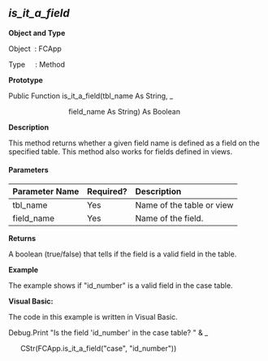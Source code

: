 _is_it_a_field_
-----------------

**Object and Type**

Object  : FCApp

Type     : Method

**Prototype**

Public Function is_it_a_field(tbl_name As String, _

                              field_name As String) As Boolean

**Description**

This method returns whether a given field name is defined as a field on the specified table. This method also works for fields defined in views.

#### Parameters

| Parameter Name | Required? | Description |
|:--- |:--- |:--- |
| tbl_name | Yes | Name of the table or view |
| field_name | Yes | Name of the field. |

**Returns**

A boolean (true/false) that tells if the field is a valid field in the table.

**Example**

The example shows if "id_number" is a valid field in the case table.

**Visual Basic:**

The code in this example is written in Visual Basic.

Debug.Print "Is the field 'id_number' in the case table? " & _

      CStr(FCApp.is_it_a_field("case", "id_number"))